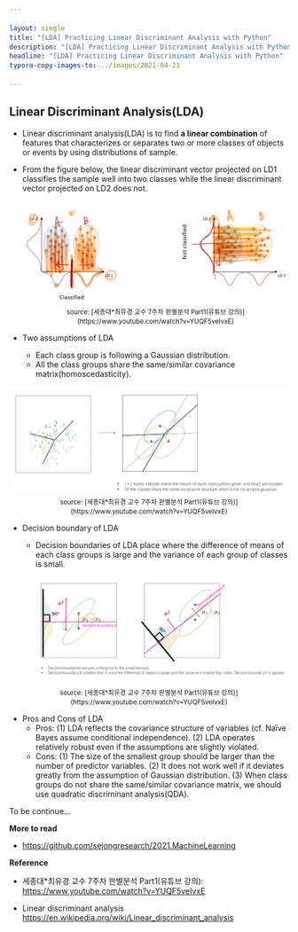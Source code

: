 ```yaml
---

layout: single
title: "[LDA] Practicing Linear Discriminant Analysis with Python"
description: "[LDA] Practicing Linear Discriminant Analysis with Python"
headline: "[LDA] Practicing Linear Discriminant Analysis with Python"
typora-copy-images-to: ../images/2021-04-21

---
```


## Linear Discriminant Analysis(LDA)

- Linear discriminant analysis(LDA) is to find **a linear combination** of features that characterizes or separates two or more classes of objects or events by using distributions of sample.

- From the figure below, the linear discriminant vector projected on LD1 classifies the sample well into two classes while the linear discriminant vector projected on LD2 does not.

  <center><img src = "/images/2021-04-21/1.png"></center>

  <center><small>source: [세종대*최유경 교수 7주차 판별분석 Part1(유튜브 강의)](https://www.youtube.com/watch?v=YUQF5veIvxE)</small></center>

  

  

- Two assumptions of LDA
  - Each class group is following a Gaussian distribution.
  - All the class groups share the same/similar covariance matrix(homoscedasticity).

<center><img src = "/images/2021-04-21/2.png"></center>

<center><small>source: [세종대*최유경 교수 7주차 판별분석 Part1(유튜브 강의)](https://www.youtube.com/watch?v=YUQF5veIvxE)</small></center>

- Decision boundary of LDA

  - Decision boundaries of LDA place where the difference of means of each class groups is large and the variance of each group of classes is small.

    <center><img src = "/images/2021-04-21/3.png"></center>

<center><small>source: [세종대*최유경 교수 7주차 판별분석 Part1(유튜브 강의)](https://www.youtube.com/watch?v=YUQF5veIvxE)</small></center>

- Pros and Cons of LDA
  - Pros:   (1) LDA reflects the covariance structure of variables (cf. Naïve Bayes assume conditional independence). (2)  LDA operates relatively robust even if the assumptions are slightly violated.
  - Cons: (1) The size of the smallest group should be larger than the number of predictor variables. (2) It does not work well if it deviates greatly from the assumption of Gaussian distribution. (3) When class groups do not share the same/similar covariance matrix, we should use quadratic discriminant analysis(QDA).





To be continue...





**More to read**

- https://github.com/sejongresearch/2021.MachineLearning

**Reference**

- 세종대*최유경 교수 7주차 판별분석 Part1(유튜브 강의): <https://www.youtube.com/watch?v=YUQF5veIvxE>

- Linear discriminant analysis <https://en.wikipedia.org/wiki/Linear_discriminant_analysis>

  

